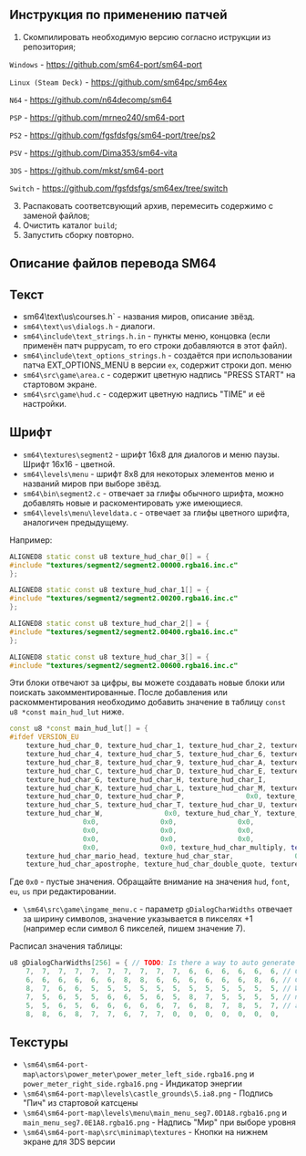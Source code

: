 ## Инструкция по применению патчей
1. Скомпилировать необходимую версию согласно иструкции из репозитория;
  
`Windows` - https://github.com/sm64-port/sm64-port

`Linux (Steam Deck)` - https://github.com/sm64pc/sm64ex

`N64` - https://github.com/n64decomp/sm64

`PSP` - https://github.com/mrneo240/sm64-port

`PS2` - https://github.com/fgsfdsfgs/sm64-port/tree/ps2

`PSV` - https://github.com/Dima353/sm64-vita

`3DS` - https://github.com/mkst/sm64-port

`Switch` - https://github.com/fgsfdsfgs/sm64ex/tree/switch

3. Распаковать соответсвующий архив, перемесить содержимо с заменой файлов;
4. Очистить каталог `build`;
5. Запустить сборку повторно.


##  Описание файлов перевода SM64
##  Текст

* sm64\text\us\courses.h` - названия миров, описание звёзд.
* `sm64\text\us\dialogs.h` - диалоги.
* `sm64\include\text_strings.h.in` - пункты меню, концовка (если применён патч puppycam, то его строки добавляются в этот файл).
* `sm64\include\text_options_strings.h` - создаётся при использовании патча EXT_OPTIONS_MENU в версии `ex`, содержит строки доп. меню
* `sm64\src\game\area.c` - содержит цветную надпись "PRESS START" на стартовом экране.
* `sm64\src\game\hud.c` - содержит цветную надпись "TIME" и её настройки.

##  Шрифт
* `sm64\textures\segment2` - шрифт 16х8 для диалогов и меню паузы. Шрифт 16х16 - цветной.
* `sm64\levels\menu` - шрифт 8х8 для некоторых элементов меню и названий миров при выборе звёзд.
* `sm64\bin\segment2.c` - отвечает за глифы обычного шрифта, можно добавлять новые и раскоментировать уже имеющиеся.
* `sm64\levels\menu\leveldata.c` - отвечает за глифы цветного шрифта, аналогичен предыдущему.

Например:
```c++
ALIGNED8 static const u8 texture_hud_char_0[] = {
#include "textures/segment2/segment2.00000.rgba16.inc.c"
};

ALIGNED8 static const u8 texture_hud_char_1[] = {
#include "textures/segment2/segment2.00200.rgba16.inc.c"
};

ALIGNED8 static const u8 texture_hud_char_2[] = {
#include "textures/segment2/segment2.00400.rgba16.inc.c"
};

ALIGNED8 static const u8 texture_hud_char_3[] = {
#include "textures/segment2/segment2.00600.rgba16.inc.c"
```
Эти блоки отвечают за цифры, вы можете создавать новые блоки или поискать закомментированные.
После добавления или раскомментирования необходимо добавить значение в таблицу `const u8 *const main_hud_lut` ниже.

```c++
const u8 *const main_hud_lut[] = {
#ifdef VERSION_EU
    texture_hud_char_0, texture_hud_char_1, texture_hud_char_2, texture_hud_char_3,
    texture_hud_char_4, texture_hud_char_5, texture_hud_char_6, texture_hud_char_7,
    texture_hud_char_8, texture_hud_char_9, texture_hud_char_A, texture_hud_char_B,
    texture_hud_char_C, texture_hud_char_D, texture_hud_char_E, texture_hud_char_F,
    texture_hud_char_G, texture_hud_char_H, texture_hud_char_I,               0x0,
    texture_hud_char_K, texture_hud_char_L, texture_hud_char_M, texture_hud_char_N,
    texture_hud_char_O, texture_hud_char_P,               0x0, texture_hud_char_R,
    texture_hud_char_S, texture_hud_char_T, texture_hud_char_U, texture_hud_char_V,
    texture_hud_char_W,               0x0, texture_hud_char_Y, texture_hud_char_Z,
                  0x0,               0x0,               0x0,               0x0,
                  0x0,               0x0,               0x0,               0x0,
                  0x0,               0x0,               0x0,               0x0,
                  0x0,               0x0, texture_hud_char_multiply, texture_```_char_coin,
    texture_hud_char_mario_head, texture_hud_char_star,               0x0,               0x0,
    texture_hud_char_apostrophe, texture_hud_char_double_quote, texture_hud_char_umlaut,
```
Где `0х0` - пустые значения. 
Обращайте внимание на значения `hud`, `font`, `eu`, `us` при редактировании.

* `\sm64\src\game\ingame_menu.c` - параметр `gDialogCharWidths` отвечает за ширину символов, значение указывается в пикселях +1 (например если символ 6 пикселей, пишем значение 7).

Расписал значения таблицы:
```c++
u8 gDialogCharWidths[256] = { // TODO: Is there a way to auto generate this?
    7,  7,  7,  7,  7,  7,  7,  7,  7,  7,  6,  6,  6,  6,  6,  6, // 0 1 2 3 4 5 6 7 8 9 A B C D E F
    6,  6,  6,  6,  6,  6,  8,  8,  6,  6,  6,  6,  6,  6,  8,  6, // G H I J K L M N O P Q R S T U V
    8,  7,  6,  6,  5,  5,  5,  5,  5,  5,  5,  5,  5,  5,  5,  5, // W X Y Z a b c d e f g h i j k l   
    7,  5,  6,  5,  5,  6,  6,  5,  6,  5,  8,  7,  5,  5,  5,  5, // m n o p q r s t u v w x y z
    5,  5,  6,  5,  6,  6,  6,  6,  6,  7,  6,  8,  7,  8,  5,  7, // á é í ó ú Á É Í Ó Ú ñ Ñ ü Ü ¡ ¿
    8,  8,  6,  8,  7,  7,  6,  7,  7,  0,  0,  0,  0,  0,  0,  0,
```
##  Текстуры
* `\sm64\sm64-port-map\actors\power_meter\power_meter_left_side.rgba16.png` и `power_meter_right_side.rgba16.png` - Индикатор энергии
* `\sm64\sm64-port-map\levels\castle_grounds\5.ia8.png` - Подпись "Пич" из стартовой катсцены
* `\sm64\sm64-port-map\levels\menu\main_menu_seg7.0D1A8.rgba16.png` и `main_menu_seg7.0E1A8.rgba16.png` - Надпись "Мир" при выборе уровня
* `\sm64\sm64-port-map\src\minimap\textures` - Кнопки на нижнем экране для 3DS версии
